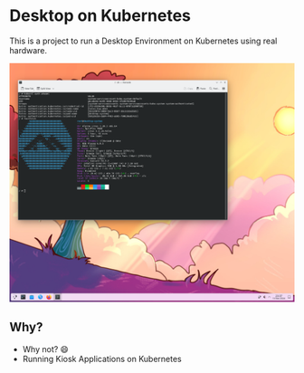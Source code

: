 # Desktop on Kubernetes

This is a project to run a Desktop Environment on Kubernetes using real hardware.

![A Screenshot showing KDE with a Terminal displaying its running in a Pod under Talos and connected to a Real Display](Screenshots/Screenshot_20241113_233758.png)

## Why?

- Why not? 😄
- Running Kiosk Applications on Kubernetes